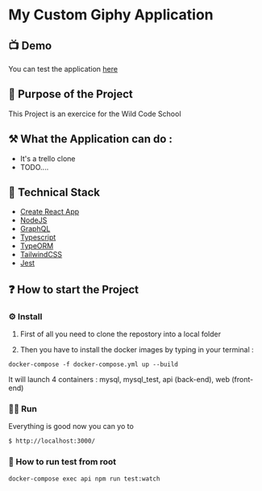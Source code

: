 # My Custom Giphy Application

## 📺 Demo

You can test the application [here](https://google.fr)

## 🚀 Purpose of the Project

This Project is an exercice for the Wild Code School

## ⚒ What the Application can do :

- It's a trello clone
- TODO....

## 🦾 Technical Stack

- [Create React App](https://github.com/facebook/create-react-app)
- [NodeJS](https://nodejs.org/en/)
- [GraphQL](https://graphql.org/)
- [Typescript](https://www.typescriptlang.org/)
- [TypeORM](https://typeorm.io/#/)
- [TailwindCSS](https://tailwindcss.com/)
- [Jest](https://jestjs.io/)

## ❓ How to start the Project

### ⚙️ Install

1. First of all you need to clone the repostory into a local folder

2. Then you have to install the docker images by typing in your terminal :

```
docker-compose -f docker-compose.yml up --build
```

It will launch 4 containers :
mysql,
mysql_test,
api (back-end),
web (front-end)

### 🦸‍♂️ Run

Everything is good now you can yo to

```sh
$ http://localhost:3000/
```

### 🐻 How to run test from root

```
docker-compose exec api npm run test:watch
```
